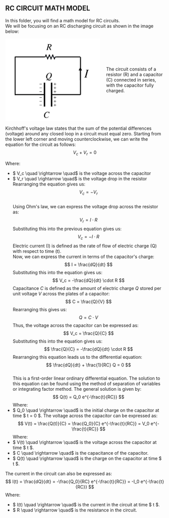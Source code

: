 ## RC CIRCUIT MATH MODEL
In this folder, you will find a math model for RC circuits. <br>
We will be focusing on an RC discharging circuit as shown in the image below:
<div style="display: flex; align-items: center;">

  <img src="Resources\rc_discharge_circuit.webp" alt="RC Discharging Circuit" width = "300" style="margin-right: 20px;"/>
    <p style="max-width: 400px;">The circuit consists of a resistor (R) and a capacitor (C) connected in series, with the capacitor fully charged.</p>  
</div>

<script type="text/javascript" async
  src="https://cdn.jsdelivr.net/npm/mathjax@3/es5/tex-mml-chtml.js">
</script>
Kirchhoff's voltage law states that the sum of the potential differences (voltage) around any closed loop in a circuit must equal zero.
Starting from the lower left corner and moving counterclockwise, we can write the equation for the circuit as follows:
$$ V_c + V_r = 0 $$

Where:
- $ V_c \quad \rightarrow \quad$ is the voltage across the capacitor
- $ V_r \quad \rightarrow \quad$ is the voltage drop in the resistor
Rearranging the equation gives us:
$$ V_c = -V_r $$   
Using Ohm's law, we can express the voltage drop across the resistor as:
$$ V_r = I \cdot R $$
Substituting this into the previous equation gives us:
$$ V_c = -I \cdot R $$
Electric current (I) is defined as the rate of flow of electric charge (Q) with respect to time (t).<br>
Now, we can express the current in terms of the capacitor's charge:
$$ I = \frac{dQ}{dt} $$
Substituting this into the equation gives us:
$$ V_c = -\frac{dQ}{dt} \cdot R $$
Capacitance $C$ is defined as the amount of electric charge $Q$ stored per unit voltage $V$ across the plates of a capacitor:
$$ C = \frac{Q}{V} $$
Rearranging this gives us:
$$ Q = C \cdot V $$
Thus, the voltage across the capacitor can be expressed as:
$$ V_c = \frac{Q}{C} $$
Substituting this into the equation gives us:
$$ \frac{Q}{C} = -\frac{dQ}{dt} \cdot R $$
Rearranging this equation leads us to the differential equation:
$$ \frac{dQ}{dt} + \frac{1}{RC} Q = 0 $$   
This is a first-order linear ordinary differential equation. The solution to this equation can be found using the method of separation of variables or integrating factor method. The general solution is given by:
$$ Q(t) = Q_0 e^{-\frac{t}{RC}} $$
Where:
- $ Q_0 \quad \rightarrow \quad$ is the initial charge on the capacitor at time $ t = 0 $.
The voltage across the capacitor can be expressed as:
$$ V(t) = \frac{Q(t)}{C} = \frac{Q_0}{C} e^{-\frac{t}{RC}} = V_0 e^{-\frac{t}{RC}} $$
Where:
- $ V(t) \quad \rightarrow \quad$ is the voltage across the capacitor at time $ t $.
- $ C \quad \rightarrow \quad$ is the capacitance of the capacitor.
- $ Q(t) \quad \rightarrow \quad$ is the charge on the capacitor at time $ t $.

The current in the circuit can also be expressed as:
$$ I(t) = \frac{dQ}{dt} = -\frac{Q_0}{RC} e^{-\frac{t}{RC}} = -I_0 e^{-\frac{t}{RC}} $$
Where:
- $ I(t) \quad \rightarrow \quad$ is the current in the circuit at time $ t $.
- $ R \quad \rightarrow \quad$ is the resistance in the circuit.